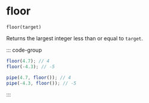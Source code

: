 # floor

`floor(target)`

Returns the largest integer less than or equal to `target`.

::: code-group

```ts [data-first]
floor(4.7); // 4
floor(-4.3); // -5
```

```ts [data-last]
pipe(4.7, floor()); // 4
pipe(-4.3, floor()); // -5
```

:::
